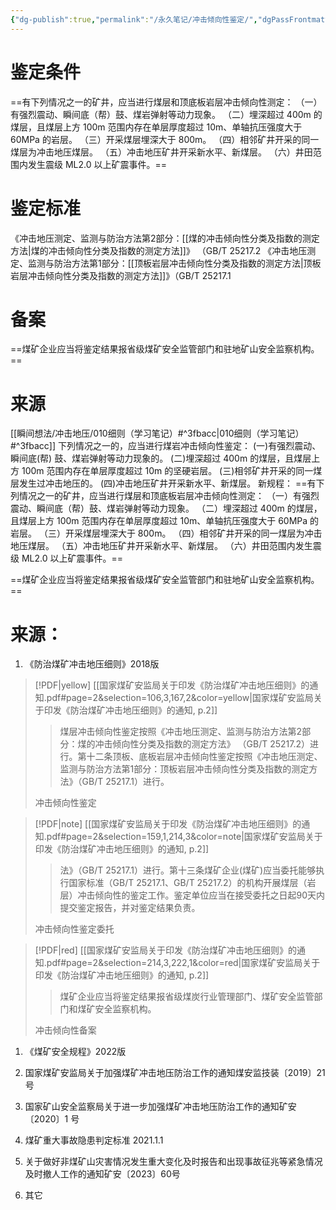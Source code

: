 ```yaml
---
{"dg-publish":true,"permalink":"/永久笔记/冲击倾向性鉴定/","dgPassFrontmatter":true}
---
```




# 鉴定条件
==有下列情况之一的矿井，应当进行煤层和顶底板岩层冲击倾向性测定： 
（一）有强烈震动、瞬间底（帮）鼓、煤岩弹射等动力现象。 
（二）埋深超过 400m 的煤层，且煤层上方 100m 范围内存在单层厚度超过 10m、单轴抗压强度大于 60MPa 的岩层。 
（三）开采煤层埋深大于 800m。 
（四）相邻矿井开采的同一煤层为冲击地压煤层。
（五）冲击地压矿井开采新水平、新煤层。
（六）井田范围内发生震级 ML2.0 以上矿震事件。==
# 鉴定标准
《冲击地压测定、监测与防治⽅法第2部分：[[煤的冲击倾向性分类及指数的测定⽅法\|煤的冲击倾向性分类及指数的测定⽅法]]》 （GB/T 25217.2 
《冲击地压测定、监测与防治⽅法第1部分：[[顶板岩层冲击倾向性分类及指数的测定⽅法\|顶板岩层冲击倾向性分类及指数的测定⽅法]]》（GB/T 25217.1
# 备案

==煤矿企业应当将鉴定结果报省级煤矿安全监管部门和驻地矿山安全监察机构。==


# 来源
[[瞬间想法/冲击地压/010细则（学习笔记）#^3fbacc\|010细则（学习笔记）#^3fbacc]]
下列情况之一的，应当进行煤岩冲击倾向性鉴定：
(一)有强烈震动、瞬间底(帮) 鼓、煤岩弹射等动力现象的。
(二)埋深超过 400m 的煤层，且煤层上方 100m 范围内存在单层厚度超过 10m 的坚硬岩层。
(三)相邻矿井开采的同一煤层发生过冲击地压的。
(四)冲击地压矿井开采新水平、新煤层。
新规程：
==有下列情况之一的矿井，应当进行煤层和顶底板岩层冲击倾向性测定： 
（一）有强烈震动、瞬间底（帮）鼓、煤岩弹射等动力现象。 
（二）埋深超过 400m 的煤层，且煤层上方 100m 范围内存在单层厚度超过 10m、单轴抗压强度大于 60MPa 的岩层。 
（三）开采煤层埋深大于 800m。 
（四）相邻矿井开采的同一煤层为冲击地压煤层。
（五）冲击地压矿井开采新水平、新煤层。
（六）井田范围内发生震级 ML2.0 以上矿震事件。==

==煤矿企业应当将鉴定结果报省级煤矿安全监管部门和驻地矿山安全监察机构。==








# 来源：
1. 《防治煤矿冲击地压细则》2018版
> [!PDF|yellow] [[国家煤矿安监局关于印发《防治煤矿冲击地压细则》的通知.pdf#page=2&selection=106,3,167,2&color=yellow|国家煤矿安监局关于印发《防治煤矿冲击地压细则》的通知, p.2]]
> > 煤层冲击倾向性鉴定按照《冲击地压测定、监测与防治⽅法第2部分：煤的冲击倾向性分类及指数的测定⽅法》 （GB/T 25217.2）进⾏。第⼗⼆条顶板、底板岩层冲击倾向性鉴定按照《冲击地压测定、监测与防治⽅法第1部分：顶板岩层冲击倾向性分类及指数的测定⽅法》（GB/T 25217.1）进⾏。
> 
> 冲击倾向性鉴定



> [!PDF|note] [[国家煤矿安监局关于印发《防治煤矿冲击地压细则》的通知.pdf#page=2&selection=159,1,214,3&color=note|国家煤矿安监局关于印发《防治煤矿冲击地压细则》的通知, p.2]]
> > 法》（GB/T 25217.1）进⾏。第⼗三条煤矿企业(煤矿)应当委托能够执⾏国家标准（GB/T 25217.1、GB/T 25217.2）的机构开展煤层（岩层）冲击倾向性的鉴定⼯作。鉴定单位应当在接受委托之⽇起90天内提交鉴定报告，并对鉴定结果负责。
> 
> 冲击倾向性鉴定委托

> [!PDF|red] [[国家煤矿安监局关于印发《防治煤矿冲击地压细则》的通知.pdf#page=2&selection=214,3,222,1&color=red|国家煤矿安监局关于印发《防治煤矿冲击地压细则》的通知, p.2]]
> > 煤矿企业应当将鉴定结果报省级煤炭⾏业管理部门、煤矿安全监管部门和煤矿安全监察机构。
> 
> 冲击倾向性备案
> 
1. 《煤矿安全规程》2022版



2. 国家煤矿安监局关于加强煤矿冲击地压防治工作的通知煤安监技装〔2019〕21 号



3. 国家矿山安全监察局关于进一步加强煤矿冲击地压防治工作的通知矿安〔2020〕1 号




4. 煤矿重大事故隐患判定标准 2021.1.1



5. 关于做好⾮煤矿⼭灾害情况发⽣重⼤变化及时报告和出现事故征兆等紧急情况及时撤⼈⼯作的通知矿安〔2023〕60号



6. 其它
